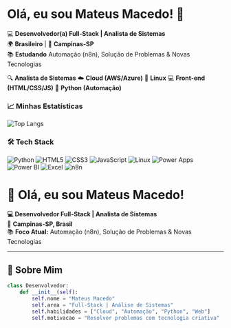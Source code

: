 # Olá, eu sou Mateus Macedo! 👋

💻 **Desenvolvedor(a) Full-Stack | Analista de Sistemas**  
🌍 **Brasileiro** | 🏡 **Campinas-SP**  
📚 **Estudando** Automação (n8n), Solução de Problemas & Novas Tecnologias  

🔍 **Analista de Sistemas**
☁️ **Cloud (AWS/Azure)**
🐧 **Linux**
💻 **Front-end (HTML/CSS/JS)**
🐍 **Python (Automação)**

### 📈 Minhas Estatísticas

![Top Langs](https://github-readme-stats.vercel.app/api/top-langs/?username=macedocedo&layout=compact&theme=dracula)

### 🛠 Tech Stack

![Python](https://img.shields.io/badge/-Python-3776AB?logo=python&logoColor=white)
![HTML5](https://img.shields.io/badge/-HTML5-E34F26?logo=html5&logoColor=white)
![CSS3](https://img.shields.io/badge/-CSS3-1572B6?logo=css3&logoColor=white)
![JavaScript](https://img.shields.io/badge/-JavaScript-F7DF1E?logo=javascript&logoColor=black)
![Linux](https://img.shields.io/badge/-Linux-FCC624?logo=linux&logoColor=black)
![Power Apps](https://img.shields.io/badge/-Power_Apps-742774?logo=microsoft-powerapps&logoColor=white)
![Power BI](https://img.shields.io/badge/-Power_BI-F2C811?logo=powerbi&logoColor=black)
![Excel](https://img.shields.io/badge/-Excel-217346?logo=microsoftexcel&logoColor=white)
![n8n](https://img.shields.io/badge/-AUTOMAÇÃO(n8n)-00ADEF?logo=n8n&logoColor=white)

# 👋 Olá, eu sou Mateus Macedo! 

**💻 Desenvolvedor Full-Stack | Analista de Sistemas**  
📍 **Campinas-SP, Brasil**  
📚 **Foco Atual:** Automação (n8n), Solução de Problemas & Novas Tecnologias  

---

## 🚀 Sobre Mim

```python
class Desenvolvedor:
    def __init__(self):
        self.nome = "Mateus Macedo"
        self.area = "Full-Stack | Análise de Sistemas"
        self.habilidades = ["Cloud", "Automação", "Python", "Web"]
        self.motivacao = "Resolver problemas com tecnologia criativa"
